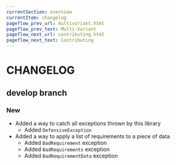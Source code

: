 ```yaml
---
currentSection: overview
currentItem: changelog
pageflow_prev_url: multivariant.html
pageflow_prev_text: Multi-Variant
pageflow_next_url: contributing.html
pageflow_next_text: Contributing
---
```

# CHANGELOG

## develop branch

### New

* Added a way to catch all exceptions thrown by this library
  * Added `DefensiveException`
* Added a way to apply a list of requirements to a piece of data
  - Added `BadRequirement` exception
  - Added `BadRequirements` exception
  - Added `BadRequirementData` exception
